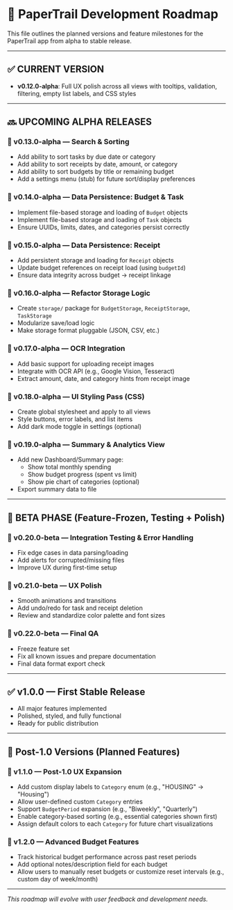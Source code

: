 # 📍 PaperTrail Development Roadmap

This file outlines the planned versions and feature milestones for the PaperTrail app from alpha to stable release.

---

## ✅ CURRENT VERSION
- **v0.12.0-alpha**: Full UX polish across all views with tooltips, validation, filtering, empty list labels, and CSS styles

---

## 🔜 UPCOMING ALPHA RELEASES

### 🔹 v0.13.0-alpha — Search & Sorting
- Add ability to sort tasks by due date or category
- Add ability to sort receipts by date, amount, or category
- Add ability to sort budgets by title or remaining budget
- Add a settings menu (stub) for future sort/display preferences

### 🔹 v0.14.0-alpha — Data Persistence: Budget & Task
- Implement file-based storage and loading of `Budget` objects
- Implement file-based storage and loading of `Task` objects
- Ensure UUIDs, limits, dates, and categories persist correctly

### 🔹 v0.15.0-alpha — Data Persistence: Receipt
- Add persistent storage and loading for `Receipt` objects
- Update budget references on receipt load (using `budgetId`)
- Ensure data integrity across budget → receipt linkage

### 🔹 v0.16.0-alpha — Refactor Storage Logic
- Create `storage/` package for `BudgetStorage`, `ReceiptStorage`, `TaskStorage`
- Modularize save/load logic
- Make storage format pluggable (JSON, CSV, etc.)

### 🔹 v0.17.0-alpha — OCR Integration
- Add basic support for uploading receipt images
- Integrate with OCR API (e.g., Google Vision, Tesseract)
- Extract amount, date, and category hints from receipt image

### 🔹 v0.18.0-alpha — UI Styling Pass (CSS)
- Create global stylesheet and apply to all views
- Style buttons, error labels, and list items
- Add dark mode toggle in settings (optional)

### 🔹 v0.19.0-alpha — Summary & Analytics View
- Add new Dashboard/Summary page:
  - Show total monthly spending
  - Show budget progress (spent vs limit)
  - Show pie chart of categories (optional)
- Export summary data to file

---

## 🚧 BETA PHASE (Feature-Frozen, Testing + Polish)

### 🔹 v0.20.0-beta — Integration Testing & Error Handling
- Fix edge cases in data parsing/loading
- Add alerts for corrupted/missing files
- Improve UX during first-time setup

### 🔹 v0.21.0-beta — UX Polish
- Smooth animations and transitions
- Add undo/redo for task and receipt deletion
- Review and standardize color palette and font sizes

### 🔹 v0.22.0-beta — Final QA
- Freeze feature set
- Fix all known issues and prepare documentation
- Final data format export check

---

## ✅ v1.0.0 — First Stable Release
- All major features implemented
- Polished, styled, and fully functional
- Ready for public distribution

---

## 🧭 Post-1.0 Versions (Planned Features)

### 🔹 v1.1.0 — Post-1.0 UX Expansion
- Add custom display labels to `Category` enum (e.g., "HOUSING" → "Housing")
- Allow user-defined custom `Category` entries
- Support `BudgetPeriod` expansion (e.g., "Biweekly", "Quarterly")
- Enable category-based sorting (e.g., essential categories shown first)
- Assign default colors to each `Category` for future chart visualizations

### 🔹 v1.2.0 — Advanced Budget Features
- Track historical budget performance across past reset periods
- Add optional notes/description field for each budget
- Allow users to manually reset budgets or customize reset intervals (e.g., custom day of week/month)

---

*This roadmap will evolve with user feedback and development needs.*
